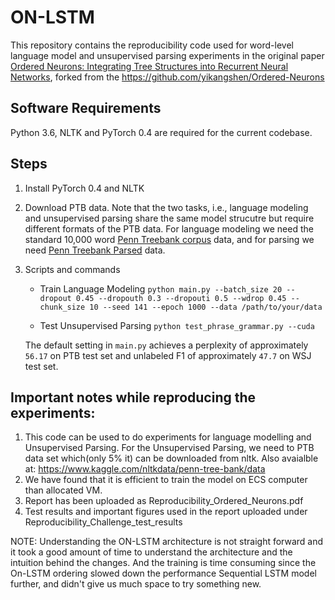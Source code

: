 # ON-LSTM

This repository contains the reproducibility code used for word-level language model and unsupervised parsing experiments in the original paper 
[Ordered Neurons: Integrating Tree Structures into Recurrent Neural Networks](https://arxiv.org/abs/1810.09536),
forked from the https://github.com/yikangshen/Ordered-Neurons 


## Software Requirements
Python 3.6, NLTK and PyTorch 0.4 are required for the current codebase.

## Steps

1. Install PyTorch 0.4 and NLTK

2. Download PTB data. Note that the two tasks, i.e., language modeling and unsupervised parsing share the same model 
strucutre but require different formats of the PTB data. For language modeling we need the standard 10,000 word 
[Penn Treebank corpus](https://github.com/pytorch/examples/tree/75e435f98ab7aaa7f82632d4e633e8e03070e8ac/word_language_model/data/penn) data, 
and for parsing we need [Penn Treebank Parsed](https://catalog.ldc.upenn.edu/LDC99T42) data.

3. Scripts and commands

  	+  Train Language Modeling
  	```python main.py --batch_size 20 --dropout 0.45 --dropouth 0.3 --dropouti 0.5 --wdrop 0.45 --chunk_size 10 --seed 141 --epoch 1000 --data /path/to/your/data```

  	+ Test Unsupervised Parsing
    ```python test_phrase_grammar.py --cuda```
    
    The default setting in `main.py` achieves a perplexity of approximately `56.17` on PTB test set 
    and unlabeled F1 of approximately `47.7` on WSJ test set.

## Important notes while reproducing the experiments:
1. This code can be used to do experiments for language modelling and Unsupervised Parsing. For the Unsupervised Parsing, we need to PTB data set which(only 5% it) can be downloaded from nltk. Also avaialble at: https://www.kaggle.com/nltkdata/penn-tree-bank/data
2. We have found that it is efficient to train the model on ECS computer than allocated VM.
3. Report has been uploaded as Reproducibility_Ordered_Neurons.pdf
4. Test results and important figures used in the report uploaded under Reproducibility_Challenge_test_results

NOTE: Understanding the ON-LSTM architecture is not straight forward and it took a good amount of time to understand the architecture and the intuition behind the changes. And the training is time consuming since the On-LSTM ordering slowed down the performance Sequential LSTM model further, and didn't give us much space to try something new.
